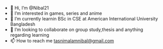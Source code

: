 - 👋 Hi, I’m @Nibal21
- 👀 I’m interested in games, series and anime
- 🌱 I’m currently learnin BSc in CSE at American International University Bangladesh 
- 💞️ I’m looking to collaborate on group study,thesis and anything regarding learning
- 📫 How to reach me tasnimalamnibal@gmail.com

<!---
Nibal21/Nibal21 is a ✨ special ✨ repository because its `README.md` (this file) appears on your GitHub profile.
You can click the Preview link to take a look at your changes.
--->
